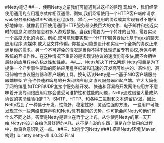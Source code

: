 #Netty笔记
##一、使用Netty之前我们可能遇到过这样的问题
现如今，我们经常使用通用的应用程序或库相互通信。例如,我们经常使用一个HTTP客户端库请求web服务器和通过RPC调用远程服务。然而,一个通用的协议或其实现有时不能很好地伸缩。就像我们不使用通用HTTP服务器交换巨大的文件、电子邮件和接近实时的信息,如财务信息和多人游戏数据。当我们需要为一个特殊的目的，需要实现一个高度优化的协议。例如,您可能想要实现一个HTTP服务器优化基于ajax的聊天应用程序,流媒体,或大型文件传输。你甚至可能想设计和实现一个全新的协议正来满足你的需求。另一个不可避免的情况是当你不得不处理遗留专有协议,确保与老系统的互操作性。在这种情况下重要的是实现该协议的速度能有多快,而不会牺牲最终的应用程序的稳定性和性能。
##二、Netty解决了什么问题
Netty项目是为了提供一个异步事件驱动的网络应用程序框架和迅速的开发高可维护的、高性能、高可伸缩性协议服务器和客户端的工具。换句话说Netty是一个基于NIO客户端服务器端框架,它允许快速和容易的开发网络应用,如协议服务器和客户端。它大大简化了网络编程,如TCP和UDP套接字服务器开发。
快速和容易的开发网络应用并不意味着开发的网络应用程序会遭受可维护性和性能的问题，Netty通过借鉴大量成熟协议的实现经验(如FTP、SMTP、HTTP、和各种二进制和文本遗留协议)。因此Netty找到了一种易于开发、性能好、稳定性好、灵活性强的方法。
一些用户可能发现其他一些网络框架声称和Netty具有相同的优势，你可能会问Netty和他们有什么不同之处。答案是Netty是建立在哲学之上的。从你使用Netty的第一天开始,Netty的设计会给你最舒适的API。这不是有形的东西，但是在你使用的过程中，你将会意识到这一点。
##三、如何学习Netty
###1.搭建Netty环境(Maven构建)
        <dependencies>
            <dependency>
                <groupId>io.netty</groupId>
                <artifactId>netty-all</artifactId>
                <version>4.0.30.Final</version>
            </dependency>
        </dependencies>
